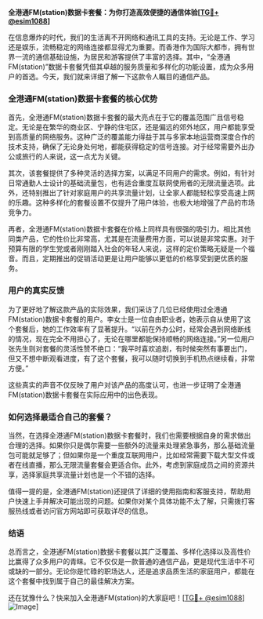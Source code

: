 **全港通FM(station)数据卡套餐：为你打造高效便捷的通信体验[[TG💪+ @esim1088](https://t.me/s/esim1088)]**

在信息爆炸的时代，我们的生活离不开网络和通讯工具的支持。无论是工作、学习还是娱乐，流畅稳定的网络连接都显得尤为重要。而香港作为国际大都市，拥有世界一流的通信基础设施，为居民和游客提供了丰富的选择。其中，“全港通FM(station)”数据卡套餐凭借其卓越的服务质量和多样化的功能设置，成为众多用户的首选。今天，我们就来详细了解一下这款令人瞩目的通信产品。

### 全港通FM(station)数据卡套餐的核心优势

首先，全港通FM(station)数据卡套餐的最大亮点在于它的覆盖范围广且信号稳定。无论是在繁华的商业区、宁静的住宅区，还是偏远的郊外地区，用户都能享受到高质量的网络服务。这种广泛的覆盖能力得益于其与多家本地运营商深度合作的技术支持，确保了无论身处何地，都能获得稳定的信号连接。对于经常需要外出办公或旅行的人来说，这一点尤为关键。

其次，该套餐提供了多种灵活的选择方案，以满足不同用户的需求。例如，有针对日常通勤人士设计的基础流量包，也有适合重度互联网使用者的无限流量选项。此外，还特别推出了针对家庭用户的共享流量计划，让全家人都能轻松享受高速上网的乐趣。这种多样化的套餐设置不仅提升了用户体验，也极大地增强了产品的市场竞争力。

再者，全港通FM(station)数据卡套餐在价格上同样具有很强的吸引力。相比其他同类产品，它的性价比非常高，尤其是在流量费用方面，可以说是非常实惠。对于预算有限的学生党或者刚刚踏入社会的年轻人来说，这样的定价策略无疑是一个福音。而且，定期推出的促销活动更是让用户能够以更低的价格享受到更优质的服务。

### 用户的真实反馈

为了更好地了解这款产品的实际效果，我们采访了几位已经使用过全港通FM(station)数据卡套餐的用户。李女士是一位自由职业者，她表示自从使用了这个套餐后，她的工作效率有了显著提升。“以前在外办公时，经常会遇到网络断线的情况，现在完全不用担心了，无论在哪里都能保持顺畅的网络连接。”另一位用户张先生则对套餐的灵活性赞不绝口：“我平时喜欢追剧，有时候突然有事要出门，但又不想中断观看进度，有了这个套餐，我可以随时切换到手机热点继续看，非常方便。”

这些真实的声音不仅反映了用户对该产品的高度认可，也进一步证明了全港通FM(station)数据卡套餐在实际应用中的出色表现。

### 如何选择最适合自己的套餐？

当然，在选择全港通FM(station)数据卡套餐时，我们也需要根据自身的需求做出合理的选择。如果你只是偶尔需要一些额外的流量来处理紧急事务，那么基础流量包可能就足够了；但如果你是一个重度互联网用户，比如经常需要下载大型文件或者在线直播，那么无限流量套餐会更适合你。此外，考虑到家庭成员之间的资源共享，选择家庭共享流量计划也是一个不错的选择。

值得一提的是，全港通FM(station)还提供了详细的使用指南和客服支持，帮助用户快速上手并解决可能出现的问题。如果你对某个具体功能不太了解，只需拨打客服热线或者访问官方网站即可获取详尽的信息。

### 结语

总而言之，全港通FM(station)数据卡套餐以其广泛覆盖、多样化选择以及高性价比赢得了众多用户的青睐。它不仅仅是一款普通的通信产品，更是现代生活中不可或缺的一部分。无论你是忙碌的职场达人，还是追求品质生活的家庭用户，都能在这个套餐中找到属于自己的最佳解决方案。

还在犹豫什么？快来加入全港通FM(station)的大家庭吧！[[TG💪+ @esim1088](https://t.me/s/esim1088)] ![Image](https://i.postimg.cc/4NQfJmqS/Snipaste-2025-05-13-00-14-12.png)]